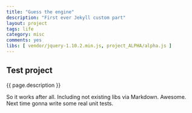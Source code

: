 ```yaml
---
title: "Guess the engine"
description: "First ever Jekyll custom part"
layout: project
tags: life
category: misc
comments: yes
libs: [ vendor/jquery-1.10.2.min.js, project_ALPHA/alpha.js ]
---
```

## Test project
{{ page.description }}

So it works after all. Including not existing libs via Markdown. Awesome. Next time gonna write some real unit tests.